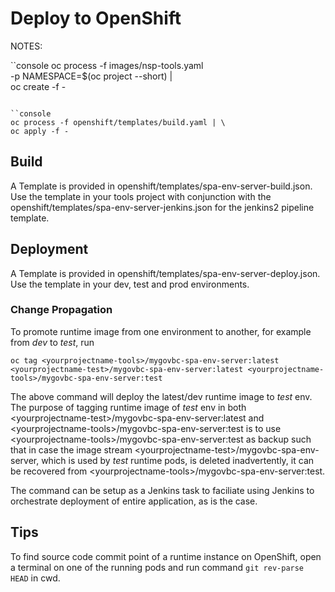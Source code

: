 # Deploy to OpenShift

NOTES:

``console
oc process -f images/nsp-tools.yaml \
-p NAMESPACE=$(oc project --short) | \
oc create -f -
```

``console
oc process -f openshift/templates/build.yaml | \
oc apply -f -
```

## Build 

A Template is provided in openshift/templates/spa-env-server-build.json.  Use the template in your tools project with conjunction with the openshift/templates/spa-env-server-jenkins.json for the jenkins2 pipeline template. 


## Deployment

A Template is provided in openshift/templates/spa-env-server-deploy.json.  Use the template in your dev, test and prod environments.


### Change Propagation
To promote runtime image from one environment to another, for example from *dev* to *test*, run

```
oc tag <yourprojectname-tools>/mygovbc-spa-env-server:latest <yourprojectname-test>/mygovbc-spa-env-server:latest <yourprojectname-tools>/mygovbc-spa-env-server:test
```
The above command will deploy the latest/dev runtime image to *test* env. The purpose of tagging runtime image of *test* env in both \<yourprojectname-test\>/mygovbc-spa-env-server:latest and \<yourprojectname-tools\>/mygovbc-spa-env-server:test is to use \<yourprojectname-tools\>/mygovbc-spa-env-server:test as backup such that in case the image stream \<yourprojectname-test\>/mygovbc-spa-env-server, which is used by *test* runtime pods, is deleted inadvertently, it can be recovered from \<yourprojectname-tools\>/mygovbc-spa-env-server:test.

The command can be setup as a Jenkins task to faciliate using Jenkins to orchestrate deployment of entire application, as is the case.

## Tips
To find source code commit point of a runtime instance on OpenShift, open a terminal on one of the running pods and run command `git rev-parse HEAD` in cwd.
